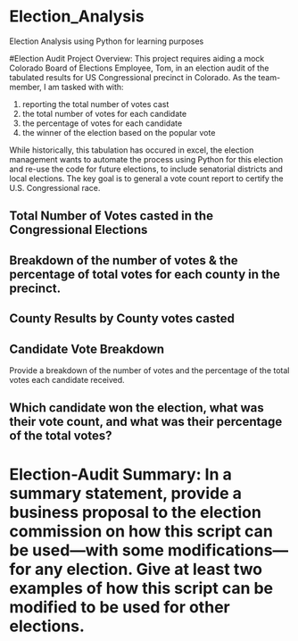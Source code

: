 # Election_Analysis
Election Analysis using Python for learning purposes


#Election Audit Project Overview:
This project requires aiding a mock Colorado Board of Elections Employee, Tom, in an election audit of the tabulated results for US Congressional precinct in Colorado.  As the team-member, I am tasked with with:
1) reporting the total number of votes cast
2) the total number of votes for each candidate
3) the percentage of votes for each candidate
4) the winner of the election based on the popular vote

While historically, this tabulation has occured in excel, the election management wants to automate the process using Python for this election and re-use the code for future elections, to include senatorial districts and local elections.  The key goal is to general a vote count report to certify the U.S. Congressional race.  

## Total Number of Votes casted in the Congressional Elections


## Breakdown of the number of votes & the percentage of total votes for each county in the precinct.

## County Results by County votes casted

## Candidate Vote Breakdown

  Provide a breakdown of the number of votes and the percentage of the total votes each candidate received.
  
 ## Which candidate won the election, what was their vote count, and what was their percentage of the total votes? 
 
 
# Election-Audit Summary: In a summary statement, provide a business proposal to the election commission on how this script can be used—with some modifications—for any election. Give at least two examples of how this script can be modified to be used for other elections.
